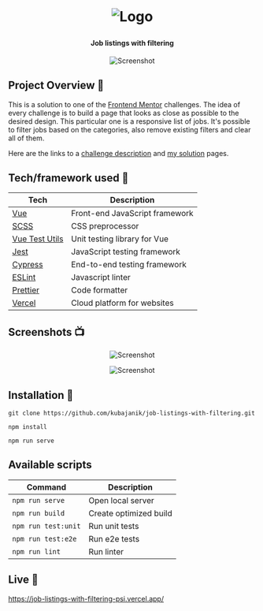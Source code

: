 <h1 align="center">

<br>

<p align="center">
<img src="https://res.cloudinary.com/djc9jias4/image/upload/v1596341165/intro-component-with-signup-form/jaa0re6jaqvgthphcak6.png"  alt="Logo">
</p>

</h1>

<h4 align="center">Job listings with filtering</h4>

<p align="center">
  <a >
    <img src="https://res.cloudinary.com/djc9jias4/image/upload/v1596522681/job-listings-with-filtering/zgf4nvxf2sidpwbzjitn.png"
         alt="Screenshot">
  </a>
</p>

## Project Overview 🎉

This is a solution to one of the [Frontend Mentor](https://www.frontendmentor.io/) challenges. The idea of every challenge is to build a page that looks as close as possible to the desired design. This particular one is a responsive list of jobs. It's possible to filter jobs based on the categories, also remove existing filters and clear all of them.

Here are the links to a [challenge description](https://www.frontendmentor.io/challenges/job-listings-with-filtering-ivstIPCt) and [my solution](https://www.frontendmentor.io/solutions/job-listings-with-filtering-ourYC8EDh) pages.

## Tech/framework used 🔧

| Tech                                                    | Description                              |
| ------------------------------------------------------- | ---------------------------------------- |
| [Vue](https://vuejs.org/)                               | Front-end JavaScript framework           |
| [SCSS](https://sass-lang.com/)                          | CSS preprocessor                         |
| [Vue Test Utils](https://vue-test-utils.vuejs.org/)     | Unit testing library for Vue             |
| [Jest](https://jestjs.io/)                              | JavaScript testing framework             |
| [Cypress](https://www.cypress.io/)                      | End-to-end testing framework             |
| [ESLint](https://eslint.org/)                           | Javascript linter                        |
| [Prettier](https://prettier.io/)                        | Code formatter                           |
| [Vercel](https://vercel.com/)                           | Cloud platform for websites              |

## Screenshots 📺

<p align="center">
    <img src="https://res.cloudinary.com/djc9jias4/image/upload/v1596603672/job-listings-with-filtering/nkmglx8rltn7ctf8hmdt.png" alt="Screenshot">
</p>

<p align="center">
    <img src="https://res.cloudinary.com/djc9jias4/image/upload/v1596603244/job-listings-with-filtering/xikcn7vx8mm015hvp9px.png" alt="Screenshot">
</p>

## Installation 💾

``` shell
git clone https://github.com/kubajanik/job-listings-with-filtering.git

npm install

npm run serve
```

## Available scripts

| Command                   | Description                   |
| ------------------------- | ----------------------------- |
| `npm run serve`           | Open local server             |
| `npm run build`           | Create optimized build        |
| `npm run test:unit`       | Run unit tests                |
| `npm run test:e2e`        | Run e2e tests                 |
| `npm run lint`            | Run linter                    |


## Live 📍
https://job-listings-with-filtering-psi.vercel.app/
